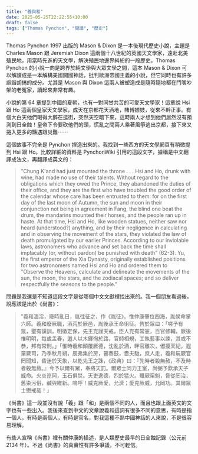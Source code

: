 ```yaml
---
title: "羲與和"
date: 2025-05-25T22:22:55+10:00
draft: false
tags: ["Thomas Pynchon", "閱讀", "歷史"]
---
```

Thomas Pynchon 1997 出版的 Mason & Dixon 是一本後現代歷史小說，主題是 Charles Mason 跟 Jeremiah Dixon 這兩個十八世紀的英國天文學家，遠赴北美殖民地，用當時先進的天文學，解決殖民地邊界糾紛的一段歷史。Thomas Pynchon 的小說一向是跨界於純文學與大眾文學之間，這本 Mason & Dixon 可以解讀成是一本解構美國開國神話，批判歐洲帝國主義的小說，但它同時也有許多詼諧胡搞的成分。尤其是 Mason 與 Dixon 這兩人被塑造成是隨時隨地都在鬥嘴吵架的老冤家，讀起來非常有趣。

小說的第 64 章提到中國的夏朝，也有一對同甘共苦的可愛天文學家！這章說 Hsi 跟 Ho 這兩個皇家天文學家，成天在京都花天酒地，賭博嫖妓，從來不幹正事。有個大白天他們喝得大醉在逛街，突然天空暗下來，這時兩人才想到他們居然沒有預測到日全蝕！皇帝下令要砍他們的頭，慌亂之間兩人乘著風箏逃出京都，接下來又捲入更多的豔遇跟災難⋯⋯

這個故事不完全是 Pynchon 捏造出來的。我找到一些西方的天文學網頁有稍微提到 Hsi 跟 Ho。比較詳細的資料是 PynchonWiki 引用的這段文字，據稱是中文翻譯成法文，再翻譯成英文的：

> "Chung K'and had just mounted the throne . . . Hsi and Ho, drunk with wine, had made no use of their talents. Without regard to the obligations which they owed the Prince, they abandoned the duties of their office, and they are the first who have troubled the good order of the calendar whose care has been entrusted to them: for on the first day of the last moon of Autumn, the sun and moon in their conjunction not being in agreement in Fang, the blind one beat the drum, the mandarins mounted their horses, and the people ran up in haste. At that time, Hsi and Ho, like wooden statues, neither saw nor heard (understood?) anything, and by their negligence in calculating and in observing the movement of the stars, they violated the law of death promulgated by our earlier Princes. According to our inviolable laws, astronomers who advance and set back the time shall implacably (or, without pardon) be punished with death" (62-3). Yu, the first emperor of the Xia Dynasty, originally established positions for two astronomers named Hsi and Ho and ordered them to "Observe the Heavens, calculate and delineate the movements of the sun, the moon, the stars, and the zodiacal spaces; and so deliver respectfully the seasons to the people."

問題是我還是不知道這段文字是從哪個中文文獻裡找出來的。我一個朋友看過後，說應該是出於《尚書》：

> "羲和湎淫，廢時亂日，胤往征之，作《胤征》。惟仲康肇位四海，胤侯命掌六師。羲和廢厥職，酒荒於厥邑，胤後承王命徂征。告於眾曰：「嗟予有眾，聖有謨訓，明徵定保，先王克謹天戒，臣人克有常憲，百官修輔，厥後惟明明，每歲孟春，遒人以木鐸徇於路，官師相規，工執藝事以諫，其或不恭，邦有常刑。」「惟時羲和顛覆厥德，沈亂於酒，畔官離次，俶擾天紀，遐棄厥司，乃季秋月朔，辰弗集於房，瞽奏鼓，嗇夫馳，庶人走，羲和屍厥官罔聞知，昏迷於天象，以乾先王之誅，《政典》曰：『先時者殺無赦，不及時者殺無赦。』今予以爾有眾，奉將天罰。爾眾士同力王室，尚弼予欽承天子威命。火炎崑岡，玉石俱焚。天吏逸德，烈於猛火。殲厥渠魁，脅從罔治，舊染污俗，鹹與維新。嗚呼！威克厥愛，允濟；愛克厥威，允罔功。其爾眾士懋戒哉！」

《尚書》這一段並沒有說「羲」跟「和」是兩個不同的人，而且也跟上面英文的文字也有一些出入。我後來查到中文的文章說羲和這詞有很多不同的意思，有時是指一個人，有時是兩個人，有時是官名，對我這種不熟中國神話的人來說，不是很容易理解。

有些人宣稱《尚書》裡有關仲康的描述，是人類歷史最早的日全蝕記錄（公元前 2134 年）。不過《尚書》的真實性有許多爭議，不可輕信。
